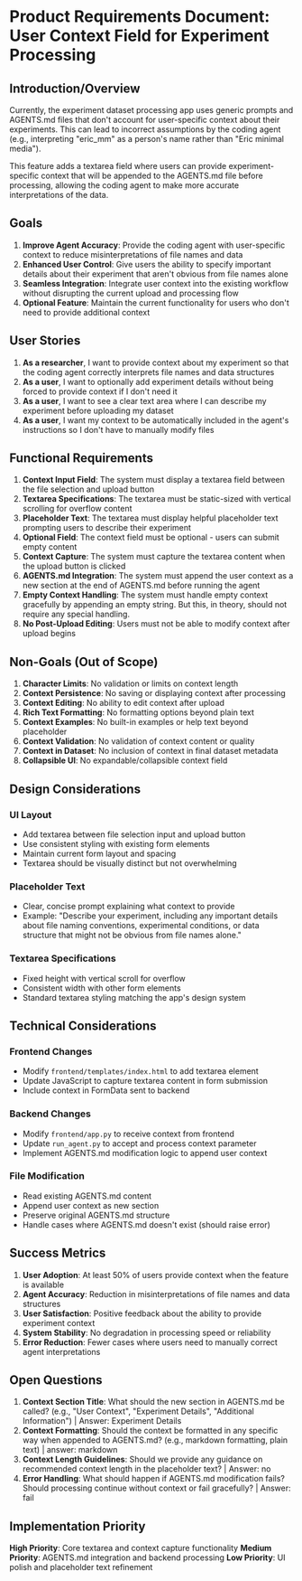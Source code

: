 # Product Requirements Document: User Context Field for Experiment Processing

## Introduction/Overview

Currently, the experiment dataset processing app uses generic prompts and AGENTS.md files that don't account for user-specific context about their experiments. This can lead to incorrect assumptions by the coding agent (e.g., interpreting "eric_mm" as a person's name rather than "Eric minimal media"). 

This feature adds a textarea field where users can provide experiment-specific context that will be appended to the AGENTS.md file before processing, allowing the coding agent to make more accurate interpretations of the data.

## Goals

1. **Improve Agent Accuracy**: Provide the coding agent with user-specific context to reduce misinterpretations of file names and data
2. **Enhanced User Control**: Give users the ability to specify important details about their experiment that aren't obvious from file names alone
3. **Seamless Integration**: Integrate user context into the existing workflow without disrupting the current upload and processing flow
4. **Optional Feature**: Maintain the current functionality for users who don't need to provide additional context

## User Stories

1. **As a researcher**, I want to provide context about my experiment so that the coding agent correctly interprets file names and data structures
2. **As a user**, I want to optionally add experiment details without being forced to provide context if I don't need it
3. **As a user**, I want to see a clear text area where I can describe my experiment before uploading my dataset
4. **As a user**, I want my context to be automatically included in the agent's instructions so I don't have to manually modify files

## Functional Requirements

1. **Context Input Field**: The system must display a textarea field between the file selection and upload button
2. **Textarea Specifications**: The textarea must be static-sized with vertical scrolling for overflow content
3. **Placeholder Text**: The textarea must display helpful placeholder text prompting users to describe their experiment
4. **Optional Field**: The context field must be optional - users can submit empty content
5. **Context Capture**: The system must capture the textarea content when the upload button is clicked
6. **AGENTS.md Integration**: The system must append the user context as a new section at the end of AGENTS.md before running the agent
7. **Empty Context Handling**: The system must handle empty context gracefully by appending an empty string. But this, in theory, should not require any special handling.
8. **No Post-Upload Editing**: Users must not be able to modify context after upload begins

## Non-Goals (Out of Scope)

1. **Character Limits**: No validation or limits on context length
2. **Context Persistence**: No saving or displaying context after processing
3. **Context Editing**: No ability to edit context after upload
4. **Rich Text Formatting**: No formatting options beyond plain text
5. **Context Examples**: No built-in examples or help text beyond placeholder
6. **Context Validation**: No validation of context content or quality
7. **Context in Dataset**: No inclusion of context in final dataset metadata
8. **Collapsible UI**: No expandable/collapsible context field

## Design Considerations

### UI Layout
- Add textarea between file selection input and upload button
- Use consistent styling with existing form elements
- Maintain current form layout and spacing
- Textarea should be visually distinct but not overwhelming

### Placeholder Text
- Clear, concise prompt explaining what context to provide
- Example: "Describe your experiment, including any important details about file naming conventions, experimental conditions, or data structure that might not be obvious from file names alone."

### Textarea Specifications
- Fixed height with vertical scroll for overflow
- Consistent width with other form elements
- Standard textarea styling matching the app's design system

## Technical Considerations

### Frontend Changes
- Modify `frontend/templates/index.html` to add textarea element
- Update JavaScript to capture textarea content in form submission
- Include context in FormData sent to backend

### Backend Changes
- Modify `frontend/app.py` to receive context from frontend
- Update `run_agent.py` to accept and process context parameter
- Implement AGENTS.md modification logic to append user context

### File Modification
- Read existing AGENTS.md content
- Append user context as new section
- Preserve original AGENTS.md structure
- Handle cases where AGENTS.md doesn't exist (should raise error)

## Success Metrics

1. **User Adoption**: At least 50% of users provide context when the feature is available
2. **Agent Accuracy**: Reduction in misinterpretations of file names and data structures
3. **User Satisfaction**: Positive feedback about the ability to provide experiment context
4. **System Stability**: No degradation in processing speed or reliability
5. **Error Reduction**: Fewer cases where users need to manually correct agent interpretations

## Open Questions

1. **Context Section Title**: What should the new section in AGENTS.md be called? (e.g., "User Context", "Experiment Details", "Additional Information") | Answer: Experiment Details
2. **Context Formatting**: Should the context be formatted in any specific way when appended to AGENTS.md? (e.g., markdown formatting, plain text) | answer: markdown
3. **Context Length Guidelines**: Should we provide any guidance on recommended context length in the placeholder text? | Answer: no
4. **Error Handling**: What should happen if AGENTS.md modification fails? Should processing continue without context or fail gracefully? | Answer: fail

## Implementation Priority

**High Priority**: Core textarea and context capture functionality
**Medium Priority**: AGENTS.md integration and backend processing
**Low Priority**: UI polish and placeholder text refinement 